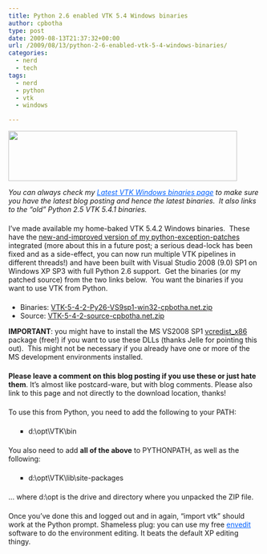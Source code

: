```yaml
---
title: Python 2.6 enabled VTK 5.4 Windows binaries
author: cpbotha
type: post
date: 2009-08-13T21:37:32+00:00
url: /2009/08/13/python-2-6-enabled-vtk-5-4-windows-binaries/
categories:
  - nerd
  - tech
tags:
  - nerd
  - python
  - vtk
  - windows

---
```

[<img class="alignnone" style="border: 0pt none;" src="http://vtk.org/opensourcelogos/vtk100.png" border="0" alt="" width="456" height="100" />][1]

<p style="margin-top: 0px; margin-right: 0px; margin-bottom: 1.5em; margin-left: 0px; padding: 0px;">
  <em>You can always check my <a style="color: #0060ff; text-decoration: underline; padding: 0px; margin: 0px;" title="Latest VTK Windows binaries page." href="http://cpbotha.net/software/latest-vtk-windows-binaries/">Latest VTK Windows binaries page</a> to make sure you have the latest blog posting and hence the latest binaries.  It also links to the &#8220;old&#8221; Python 2.5 VTK 5.4.1 binaries.</em>
</p>

<p style="margin-top: 0px; margin-right: 0px; margin-bottom: 1.5em; margin-left: 0px; padding: 0px;">
  I’ve made available my home-baked VTK 5.4.2 Windows binaries.  These have the <a title="Link to new and improved Python exceptions patch." href="http://code.google.com/p/devide/source/detail?spec=svn3800&r=3732">new-and-improved version of my python-exception-patches</a> integrated (more about this in a future post; a serious dead-lock has been fixed and as a side-effect, you can now run multiple VTK pipelines in different threads!) and have been built with Visual Studio 2008 (9.0) SP1 on Windows XP SP3 with full Python 2.6 support.  Get the binaries (or my patched source) from the two links below.  You want the binaries if you want to use VTK from Python.
</p>

  * Binaries: [VTK-5-4-2-Py26-VS9sp1-win32-cpbotha.net.zip][2]
  * Source: [VTK-5-4-2-source-cpbotha.net.zip][3]

<p style="margin-top: 0px; margin-right: 0px; margin-bottom: 1.5em; margin-left: 0px; padding: 0px;">
  <strong>IMPORTANT</strong>: you might have to install the MS VS2008 SP1 <a title="Link to MS VS2008 SP redistributable" href="http://www.microsoft.com/downloads/details.aspx?familyid=A5C84275-3B97-4AB7-A40D-3802B2AF5FC2&displaylang=en">vcredist_x86</a> package (free!) if you want to use these DLLs (thanks Jelle for pointing this out).  This might not be necessary if you already have one or more of the MS development environments installed.
</p>

<p style="margin-top: 0px; margin-right: 0px; margin-bottom: 1.5em; margin-left: 0px; padding: 0px;">
  <strong>P</strong><strong>lease leave a comment on this blog posting if you use these or just hate them</strong>. It’s almost like postcard-ware, but with blog comments. Please also link to this page and not directly to the download location, thanks!
</p>

<p style="margin-top: 0px; margin-right: 0px; margin-bottom: 1.5em; margin-left: 0px; padding: 0px;">
  To use this from Python, you need to add the following to your PATH:
</p>

<ul style="margin-top: 0px; margin-right: 0px; margin-bottom: 1.5em; margin-left: 40px; list-style-type: square; padding: 0px;">
  <li style="margin-top: 0px; margin-right: 0px; margin-bottom: 0.5em; margin-left: 0px; padding: 0px;">
    d:\opt\VTK\bin
  </li>
</ul>

<p style="margin-top: 0px; margin-right: 0px; margin-bottom: 1.5em; margin-left: 0px; padding: 0px;">
  You also need to add <strong>all of the above</strong> to PYTHONPATH, as well as the following:
</p>

<ul style="margin-top: 0px; margin-right: 0px; margin-bottom: 1.5em; margin-left: 40px; list-style-type: square; padding: 0px;">
  <li style="margin-top: 0px; margin-right: 0px; margin-bottom: 0.5em; margin-left: 0px; padding: 0px;">
    d:\opt\VTK\lib\site-packages
  </li>
</ul>

<p style="margin-top: 0px; margin-right: 0px; margin-bottom: 1.5em; margin-left: 0px; padding: 0px;">
  … where d:\opt is the drive and directory where you unpacked the ZIP file.
</p>

<p style="margin-top: 0px; margin-right: 0px; margin-bottom: 1.5em; margin-left: 0px; padding: 0px;">
  Once you’ve done this and logged out and in again, “import vtk” should work at the Python prompt. Shameless plug: you can use my free <a style="color: #0060ff; text-decoration: underline; padding: 0px; margin: 0px;" title="envedit homepage" href="../software/envedit">envedit</a> software to do the environment editing. It beats the default XP editing thingy.
</p>

<p style="margin-top: 0px; margin-right: 0px; margin-bottom: 1.5em; margin-left: 0px; padding: 0px;">

 [1]: http://www.vtk.org/
 [2]: http://visualisation.tudelft.nl/~cpbotha/files/vtk_itk/vtk-5.4/VTK-5-4-2-Py26-VS9sp1-win32-cpbotha.net.zip "Link to vtk 5.4.2 python 2.6 win32 binaries"
 [3]: http://visualisation.tudelft.nl/~cpbotha/files/vtk_itk/vtk-5.4/VTK-5-4-2-source-cpbotha.net.zip "Link to patched VTK 5.4.2 source I used to bulid this."
